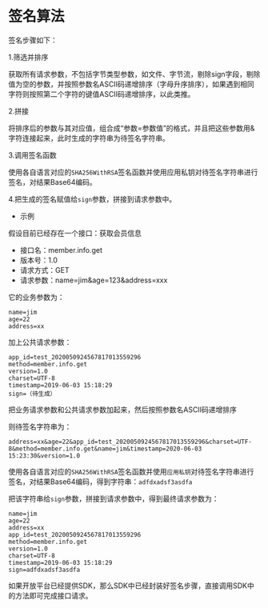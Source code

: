 # 签名算法

签名步骤如下：

1.筛选并排序

获取所有请求参数，不包括字节类型参数，如文件、字节流，剔除sign字段，剔除值为空的参数，并按照参数名ASCII码递增排序（字母升序排序），如果遇到相同字符则按照第二个字符的键值ASCII码递增排序，以此类推。

2.拼接

将排序后的参数与其对应值，组合成“参数=参数值”的格式，并且把这些参数用&字符连接起来，此时生成的字符串为待签名字符串。


3.调用签名函数

使用各自语言对应的`SHA256WithRSA`签名函数并使用应用私钥对待签名字符串进行签名，对结果Base64编码。

4.把生成的签名赋值给`sign`参数，拼接到请求参数中。


- 示例

假设目前已经存在一个接口：获取会员信息

- 接口名：member.info.get
- 版本号：1.0
- 请求方式：GET
- 请求参数：name=jim&age=123&address=xxx

它的业务参数为：

```
name=jim
age=22
address=xx
```

加上公共请求参数：

```
app_id=test_2020050924567817013559296
method=member.info.get
version=1.0
charset=UTF-8
timestamp=2019-06-03 15:18:29
sign=（待生成）
```

把业务请求参数和公共请求参数加起来，然后按照参数名ASCII码递增排序

则待签名字符串为：

```
address=xx&age=22&app_id=test_2020050924567817013559296&charset=UTF-8&method=member.info.get&name=jim&timestamp=2020-06-03 15:23:30&version=1.0
```

使用各自语言对应的`SHA256WithRSA`签名函数并使用`应用私钥`对待签名字符串进行签名，对结果Base64编码，得到字符串：`adfdxadsf3asdfa`

把该字符串给`sign`参数，拼接到请求参数中，得到最终请求参数为：

```
name=jim
age=22
address=xx
app_id=test_2020050924567817013559296
method=member.info.get
version=1.0
charset=UTF-8
timestamp=2019-06-03 15:18:29
sign=adfdxadsf3asdfa
```

如果开放平台已经提供SDK，那么SDK中已经封装好签名步骤，直接调用SDK中的方法即可完成接口请求。
